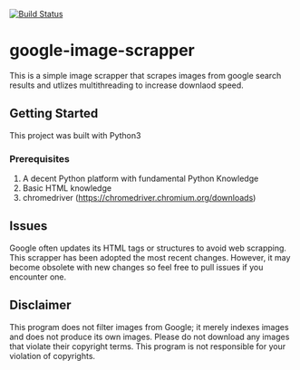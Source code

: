 [![Build Status](https://travis-ci.com/jongwoojeff/google-image-scrapper.svg?branch=master)](https://travis-ci.org/jongwoojeff/xtra)
# google-image-scrapper
This is a simple image scrapper that scrapes images from google search results and utlizes multithreading to increase downlaod speed.

## Getting Started
This project was built with Python3

### Prerequisites
1. A decent Python platform with fundamental Python Knowledge
2. Basic HTML knowledge
3. chromedriver (https://chromedriver.chromium.org/downloads) 
   
## Issues
Google often updates its HTML tags or structures to avoid web scrapping. This scrapper has been adopted the most recent changes. However, it may become obsolete with new changes so feel free to pull issues if you encounter one. 

## Disclaimer
This program does not filter images from Google; it merely indexes images and does not produce its own images. Please do not download any images that violate their copyright terms. This program is not responsible for your violation of copyrights. 

